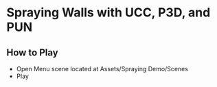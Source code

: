 # Spraying Walls with UCC, P3D, and PUN

## How to Play
* Open Menu scene located at Assets/Spraying Demo/Scenes 
* Play
